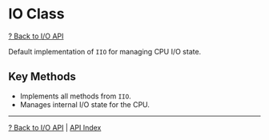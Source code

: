 # IO Class

[? Back to I/O API](README.md)

Default implementation of `IIO` for managing CPU I/O state.

## Key Methods
- Implements all methods from `IIO`.
- Manages internal I/O state for the CPU.

---

[? Back to I/O API](README.md) | [API Index](../README.md)
